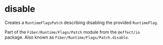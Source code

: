 # disable

Creates a `RuntimeFlagsPatch` describing disabling the provided `RuntimeFlag`.

Part of the `Fiber/Runtime/Flags/Patch` module from the `@effect/io` package. Also known as `Fiber/Runtime/Flags/Patch.disable`.
